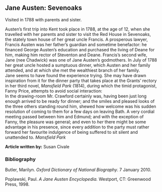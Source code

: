 ## Jane Austen: Sevenoaks

Visited in 1788 with parents and sister.

Austen’s first trip into Kent took place in 1788, at the age of 12, when she travelled with her parents and sister to visit the Red House in Sevenoaks, the stately town house of her great uncle Francis.  A prosperous lawyer, Francis Austen was her father’s guardian and sometime benefactor:  he financed George Austen’s education and purchased the living of Deane for him, making him rector of Steventon and Deane.  Francis’s second wife, Jane (nee Chadwick) was one of Jane Austen’s godmothers.   In July of 1788 her great uncle hosted a sumptuous dinner, which Austen and her family attended, and at which she met the wealthiest branch of her family.  
Jane seems to have found the experience trying.  She may have drawn inspiration from it for the dinner party that takes place at the Grants’ rectory in her third novel, _Mansfield Park_ (1814),  during which the timid protagonist, Fanny Price, attempts to avoid social interaction:     
In the drawing-room Mr. Crawford certainly was, having been just long enough arrived to be ready for dinner; and the smiles and pleased looks of the three others standing round him, shewed how welcome was his sudden resolution of coming to them for a few days on leaving Bath. A very cordial meeting passed between him and Edmund; and with the exception of Fanny, the pleasure was general; and even to _her_ there might be some advantage in his presence, since every addition to the party must rather forward her favourite indulgence of being suffered to sit silent and unattended to. 
_Mansfield Park_

**Article written by:** Susan Civale

### Bibliography 

Butler, Marilyn.  _Oxford Dictionary of National Biography_. 7 January 2010. 

Poplawski, Paul.  _A Jane Austen Encyclopedia._  Westport, CT: Greenwood Press, 1998. 
